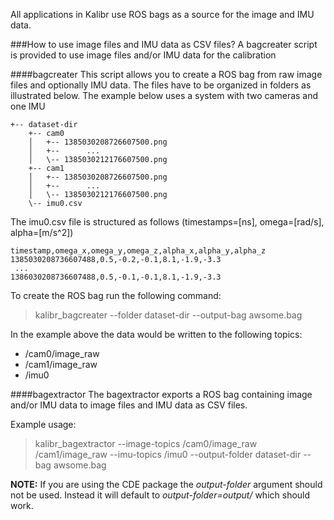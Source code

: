 All applications in Kalibr use ROS bags as a source for the image and IMU data.

###How to use image files and IMU data as CSV files?
A bagcreater script is provided to use image files and/or IMU data for the calibration

####bagcreater
This script allows you to create a ROS bag from raw image files and optionally IMU data. The files have to be organized in folders as illustrated below. The example below uses a system with two cameras and one IMU

```
+-- dataset-dir
    +-- cam0
    │   +-- 1385030208726607500.png
    │   +--      ...
    │   \-- 1385030212176607500.png
    +-- cam1
    │   +-- 1385030208726607500.png
    │   +--      ...
    │   \-- 1385030212176607500.png
    \-- imu0.csv
```
The imu0.csv file is structured as follows (timestamps=[ns], omega=[rad/s], alpha=[m/s^2])
```
timestamp,omega_x,omega_y,omega_z,alpha_x,alpha_y,alpha_z
1385030208736607488,0.5,-0.2,-0.1,8.1,-1.9,-3.3
 ...
1386030208736607488,0.5,-0.1,-0.1,8.1,-1.9,-3.3
```

To create the ROS bag run the following command:

> kalibr_bagcreater --folder dataset-dir --output-bag awsome.bag

In the example above the data would be written to the following topics:

* /cam0/image_raw
* /cam1/image_raw
* /imu0

####bagextractor
The bagextractor exports a ROS bag containing image and/or IMU data to image files and IMU data as CSV  files.

Example usage:
> kalibr_bagextractor --image-topics /cam0/image_raw /cam1/image_raw --imu-topics /imu0 --output-folder dataset-dir --bag awsome.bag

**NOTE:** If you are using the CDE package the _output-folder_ argument should not be used. Instead it will default to _output-folder=output/_ which should work.


